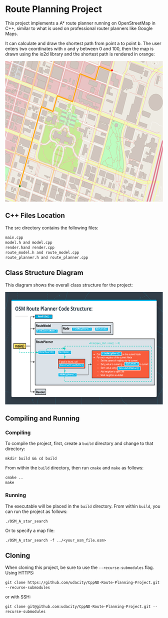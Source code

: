 # Route Planning Project

This project implements a A* route planner running on OpenStreetMap in C++, similar to what is used on professional router planners like Google Maps.

It can calculate and draw the shortest path from point a to point b. The user enters two coordinates with x and y between 0 and 100, then the map is drawn using the io2d library and the shortest path is rendered in orange:

<img src="map.png" width="600" height="450" />


## C++ Files Location

The src directory contains the following files:
```
main.cpp
model.h and model.cpp
render.hand render.cpp
route_model.h and route_model.cpp
route_planner.h and route_planner.cpp
```

## Class Structure Diagram

This diagram shows the overall class structure for the project:

<img src="Diagrams.png" width="640" height="360" />


## Compiling and Running

### Compiling
To compile the project, first, create a `build` directory and change to that directory:
```
mkdir build && cd build
```
From within the `build` directory, then run `cmake` and `make` as follows:
```
cmake ..
make
```
### Running
The executable will be placed in the `build` directory. From within `build`, you can run the project as follows:
```
./OSM_A_star_search
```
Or to specify a map file:
```
./OSM_A_star_search -f ../<your_osm_file.osm>
```


## Cloning

When cloning this project, be sure to use the `--recurse-submodules` flag. Using HTTPS:
```
git clone https://github.com/udacity/CppND-Route-Planning-Project.git --recurse-submodules
```
or with SSH:
```
git clone git@github.com:udacity/CppND-Route-Planning-Project.git --recurse-submodules
```
